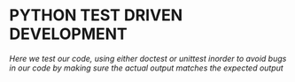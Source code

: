 # **PYTHON TEST DRIVEN DEVELOPMENT**

_Here we test our code, using either doctest or unittest inorder to avoid bugs in our code by making sure the actual output matches the expected output_
